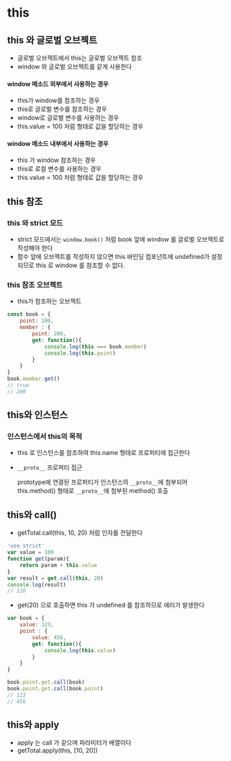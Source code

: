 # this

## this 와 글로벌 오브젝트

- 글로벌 오브젝트에서 this는 글로벌 오브젝트 참조
- window 와 글로벌 오브젝트를 같게 사용한다

#### window 메소드 외부에서 사용하는 경우

- this가 window를 참조하는 경우
- this로 글로벌 변수를 참조하는 경우
- window로 글로벌 변수를 사용하는 경우
- this.value = 100 처럼 형태로 값을 할당하는 경우

#### window 메소드 내부에서 사용하는 경우

- this 가 window 참조하는 경우
- this로 로컬 변수를 사용하는 경우
- this.value = 100 처럼 형태로 값을 할당하는 경우

## this 참조

### this 와 strict 모드

- strict 모드에서는 `window.book()` 처럼 book 앞에 window 를 글로벌 오브젝트로 작성해야 한다
- 함수 앞에 오브젝트를 작성하지 않으면 this 바인딩 컴포넌트에 undefined가 설정되므로 this 로 window 를 참조할 수 없다.

### this 참조 오브젝트

- this가 참조하는 오브젝트

```js
const book = {
    point: 100,
    member : {
        point: 200,
        get: function(){
            console.log(this === book.member)
            console.log(this.point)
        }
    }
}
book.member.get()
// true
// 200
```

## this와 인스턴스

### 인스턴스에서 this의 목적

- this 로 인스턴스를 참조하여 this.name 형태로 프로퍼티에 접근한다

- `__proto__` 프로퍼티 접근

  prototype에 연결된 프로퍼티가 인스턴스의 `__proto__`에 첨부되어 this.method() 형태로 `__proto__`에 첨부된 method() 호출

## this와 call()

- getTotal.call(this, 10, 20) 처럼 인자를 전달한다

```js
'use strict'
var value = 100
function get(param){
    return param + this.value
}
var result = get.call(this, 20)
console.log(result)
// 120
```

- get(20) 으로 호출하면 this 가 undefined 를 참조하므로 에러가 발생한다 

```js
var book = {
    value: 123,
    point : {
        value: 456,
        get: function(){
            console.log(this.value)
        }
    }
}

book.point.get.call(book)
book.point.get.call(book.point)
// 123
// 456
```

## this와 apply

- apply 는 call 가 같으며 파라미터가 배열이다
- getTotal.apply(this, [10, 20])

